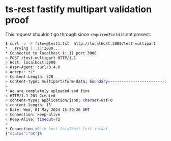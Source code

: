 # ts-rest fastify multipart validation proof

This request shouldn't go through since `requiredField` is not present:

```bash
$ curl -v -F file=@test1.txt  http://localhost:3000/test-multipart
*   Trying [::1]:3000...
* Connected to localhost (::1) port 3000
> POST /test-multipart HTTP/1.1
> Host: localhost:3000
> User-Agent: curl/8.4.0
> Accept: */*
> Content-Length: 320
> Content-Type: multipart/form-data; boundary=------------------------3q4U6WyuPkdGV5zlMcYwW8
>
* We are completely uploaded and fine
< HTTP/1.1 201 Created
< content-type: application/json; charset=utf-8
< content-length: 15
< Date: Wed, 01 May 2024 15:39:26 GMT
< Connection: keep-alive
< Keep-Alive: timeout=72
<
* Connection #0 to host localhost left intact
{"status":"OK"}%
```
